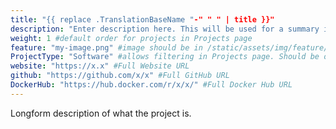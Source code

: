 ```yaml
---
title: "{{ replace .TranslationBaseName "-" " " | title }}"
description: "Enter description here. This will be used for a summary in lists and the HTML meta description tag."
weight: 1 #default order for projects in Projects page
feature: "my-image.png" #image should be in /static/assets/img/feature/
ProjectType: "Software" #allows filtering in Projects page. Should be one of "Software", "Community", or "Meetup".
website: "https://x.x" #Full Website URL
github: "https://github.com/x/x" #Full GitHub URL
DockerHub: "https://hub.docker.com/r/x/x/" #Full Docker Hub URL
---
```


Longform description of what the project is.
